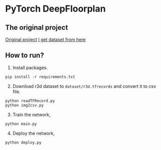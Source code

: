 # PyTorch DeepFloorplan

## The original project 
[Original project](https://github.com/zcemycl/PyTorch-DeepFloorplan.git)
[I get dataset from here](https://github.com/zlzeng/DeepFloorplan.git)


## How to run?
1. Install packages. 
```
pip install -r requirements.txt
```
2. Download r3d dataset to `dataset/r3d.tfrecords` and convert it to csv file.
```
python readTFRecord.py
python img2csv.py
```
3. Train the network,
```
python main.py
```
4. Deploy the network, 
```
python deploy.py
```